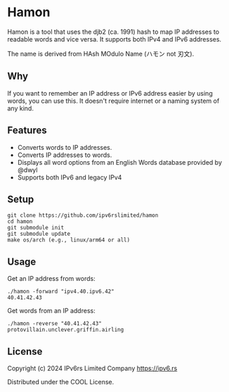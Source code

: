 # Hamon

Hamon is a tool that uses the djb2 (ca. 1991) hash to map IP addresses to readable words and vice versa. It supports both IPv4 and IPv6 addresses.

The name is derived from HAsh MOdulo Name (ハモン not 刃文).

## Why

If you want to remember an IP address or IPv6 address easier by using words, you can use this. It doesn't require internet or a naming system of any kind.

## Features

- Converts words to IP addresses.
- Converts IP addresses to words.
- Displays all word options from an English Words database provided by @dwyl
- Supports both IPv6 and legacy IPv4

## Setup

```
git clone https://github.com/ipv6rslimited/hamon
cd hamon
git submodule init
git submodule update
make os/arch (e.g., linux/arm64 or all)
```

## Usage

Get an IP address from words:
```
./hamon -forward "ipv4.40.ipv6.42"
40.41.42.43
```

Get words from an IP address:
```
./hamon -reverse "40.41.42.43"
protovillain.unclever.griffin.airling
```

## License

Copyright (c) 2024 IPv6rs Limited Company <https://ipv6.rs>

Distributed under the COOL License.
